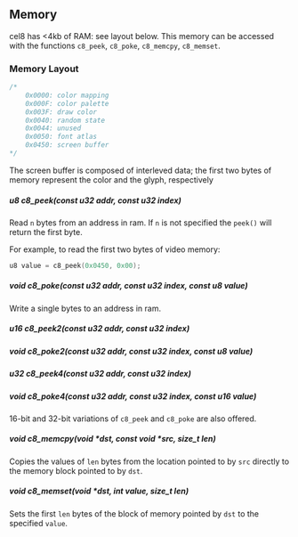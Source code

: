 ## Memory
cel8 has <4kb of RAM: see layout below.
This memory can be accessed with the functions `c8_peek`, `c8_poke`, `c8_memcpy`, `c8_memset`.

### Memory Layout
```c
/*
    0x0000: color mapping
    0x000F: color palette
    0x003F: draw color
    0x0040: random state
    0x0044: unused
    0x0050: font atlas
    0x0450: screen buffer
*/
```

The screen buffer is composed of interleved data; the first two bytes of memory represent the color and the glyph, respectively

##### u8 c8_peek(const u32 addr, const u32 index)
Read `n` bytes from an address in ram. If `n` is not specified the `peek()` will return the first byte.

For example, to read the first two bytes of video memory:

```c
u8 value = c8_peek(0x0450, 0x00);
```

##### void c8_poke(const u32 addr, const u32 index, const u8 value)
Write a single bytes to an address in ram.

##### u16 c8_peek2(const u32 addr, const u32 index)
##### void c8_poke2(const u32 addr, const u32 index, const u8 value)
##### u32 c8_peek4(const u32 addr, const u32 index)
##### void c8_poke4(const u32 addr, const u32 index, const u16 value)
16-bit and 32-bit variations of `c8_peek` and `c8_poke` are also offered.

##### void c8_memcpy(void *dst, const void *src, size_t len)
Copies the values of `len` bytes from the location pointed to by `src` directly to the memory block pointed to by `dst`.

##### void c8_memset(void *dst, int value, size_t len)
Sets the first `len` bytes of the block of memory pointed by `dst` to the specified `value`.